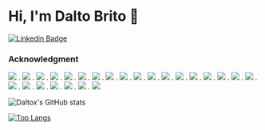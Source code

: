 # Hi, I'm Dalto Brito 👋
[![Linkedin Badge](https://img.shields.io/badge/-Dalto-blue?style=flat&logo=Linkedin&logoColor=white&link=https://www.linkedin.com/in/dalto-brito/)](https://www.linkedin.com/in/dalto-brito/)

### Acknowledgment
<img src="https://img.shields.io/badge/HTML-239120?style=for-the-badge&logo=html5&logoColor=white"/> . <img src="https://img.shields.io/badge/HTML5-E34F26?style=for-the-badge&logo=html5&logoColor=white"/> . <img src="https://img.shields.io/badge/JavaScript-F7DF1E?style=for-the-badge&logo=javascript&logoColor=black"/> . <img src="https://img.shields.io/badge/Java-ED8B00?style=for-the-badge&logo=java&logoColor=white"/> . <img src="https://img.shields.io/badge/PHP-777BB4?style=for-the-badge&logo=php&logoColor=white"/> . <img src="https://img.shields.io/badge/Perl-39457E?style=for-the-badge&logo=perl&logoColor=white"/> . <img src="https://img.shields.io/badge/MySQL-00000F?style=for-the-badge&logo=mysql&logoColor=white"/> . <img src="https://img.shields.io/badge/Microsoft%20SQL%20Sever-CC2927?style=for-the-badge&logo=microsoft%20sql%20server&logoColor=white"/> . <img src="https://img.shields.io/badge/MariaDB-003545?style=for-the-badge&logo=mariadb&logoColor=white"/> . <img src="https://img.shields.io/badge/Node.js-339933?style=for-the-badge&logo=nodedotjs&logoColor=white"/> . <img src="https://img.shields.io/badge/React-20232A?style=for-the-badge&logo=react&logoColor=61DAFB"/> . <img src="https://img.shields.io/badge/Docker-2CA5E0?style=for-the-badge&logo=docker&logoColor=white"/> . <img src="https://img.shields.io/badge/kubernetes-326ce5.svg?&style=for-the-badge&logo=kubernetes&logoColor=white"/> . <img src="https://img.shields.io/badge/Git-F05032?style=for-the-badge&logo=git&logoColor=white"/> . <img src="https://img.shields.io/badge/Insomnia-5849be?style=for-the-badge&logo=Insomnia&logoColor=white"/> . <img src="https://img.shields.io/badge/PowerShell-5391FE?style=for-the-badge&logo=PowerShell&logoColor=white"/> . <img src="https://img.shields.io/badge/Amazon AWS-{232F3E}?style=for-the-badge&logo=amazonaws&logoColor=white"/> . <img src="https://img.shields.io/badge/microsoft%20azure-0089D6?style=for-the-badge&logo=microsoft-azure&logoColor=white"/> . <img src="https://img.shields.io/badge/Windows-0078D6?style=for-the-badge&logo=windows&logoColor=white"/> . <img src="https://img.shields.io/badge/Linux-FCC624?style=for-the-badge&logo=linux&logoColor=black"/> . <img src="https://img.shields.io/badge/Ubuntu-E95420?style=for-the-badge&logo=ubuntu&logoColor=white"/> . <img src="https://img.shields.io/badge/Visual_Studio_Code-0078D4?style=for-the-badge&logo=visual%20studio%20code&logoColor=white"/> . <img src="https://img.shields.io/badge/Eclipse-2C2255?style=for-the-badge&logo=eclipse&logoColor=white"/> . <img src="https://img.shields.io/badge/VIM-%2311AB00.svg?&style=for-the-badge&logo=vim&logoColor=white"/> . <img src="https://img.shields.io/badge/Notepad++-90E59A.svg?style=for-the-badge&logo=notepad%2B%2B&logoColor=black"/>

![Daltox's GitHub stats](https://github-readme-stats.vercel.app/api?username=Daltox&show_icons=true&theme=radical)

[![Top Langs](https://github-readme-stats.vercel.app/api/top-langs/?username=Daltox&layout=compact)](https://github.com/Daltox/github-readme-stats)




<!--
**Daltox/Daltox** is a ✨ _special_ ✨ repository because its `README.md` (this file) appears on your GitHub profile.

Here are some ideas to get you started:

- 🔭 I’m currently working on ...
- 🌱 I’m currently learning ...
- 👯 I’m looking to collaborate on ...
- 🤔 I’m looking for help with ...
- 💬 Ask me about ...
- 📫 How to reach me: ...
- 😄 Pronouns: ...
- ⚡ Fun fact: ...
-->

